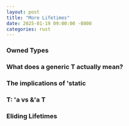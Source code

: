 ```yaml
---
layout: post
title: "More Lifetimes"
date: 2025-01-19 09:00:00 -0800
categories: rust
---
```


### Owned Types

### What does a generic T actually mean?

### The implications of 'static

### T: 'a vs &'a T

### Eliding Lifetimes
